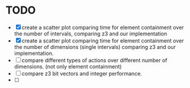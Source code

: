 # TODO

- [x] create a scatter plot comparing time for element containment over the 
number of intervals, comparing z3 and our implementation
- [x] create a scatter plot comparing time for element containment over 
the number of dimensions (single intervals) comparing z3 and our implementation.
- [ ] compare different types of actions over different number of dimensions. (not only element containment)
- [ ] compare z3 bit vectors and integer performance.
- [ ] 